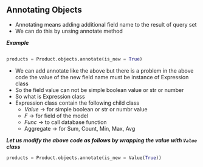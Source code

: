 ## Annotating Objects

- Annotating means adding additional field name to the result of query set
- We can do this by unsing annotate method

___Example___

```python

products = Product.objects.annotate(is_new = True)

```
- We can add annotate like the above but there is a problem in the above code the value of the new field name must be instance of Expression class
- So the field value can not be simple boolean value or str or number
- So what is Expression class
- Expression class contain the following child class
    - _Value_ -> for simple boolean or str or numbr value
    - _F_ -> for field of the model
    - _Func_ -> to call database function
    - Aggregate -> for Sum, Count, Min, Max, Avg

___Let us modify the above code as follows by wrapping the value with `Value` class___

```python
products = Product.objects.annotate(is_new = Value(True))

